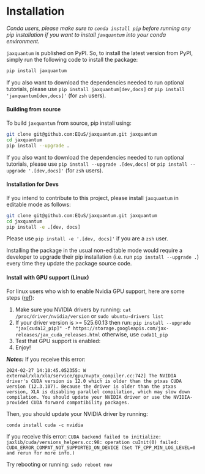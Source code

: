 # Installation

*Conda users, please make sure to `conda install pip` before running any pip installation if you want to install `jaxquantum` into your conda environment.*

`jaxquantum` is published on PyPI. So, to install the latest version from PyPI, simply run the following code to install the package:

```bash
pip install jaxquantum
```
If you also want to download the dependencies needed to run optional tutorials, please use `pip install jaxquantum[dev,docs]` or `pip install 'jaxquantum[dev,docs]'` (for `zsh` users).

#### Building from source

To build `jaxquantum` from source, pip install using:

```bash
git clone git@github.com:EQuS/jaxquantum.git jaxquantum
cd jaxquantum
pip install --upgrade .
```

If you also want to download the dependencies needed to run optional tutorials, please use `pip install --upgrade .[dev,docs]` or `pip install --upgrade '.[dev,docs]'` (for `zsh` users).

#### Installation for Devs

If you intend to contribute to this project, please install `jaxquantum` in editable mode as follows:
```bash
git clone git@github.com:EQuS/jaxquantum.git jaxquantum
cd jaxquantum
pip install -e .[dev, docs]
```

Please use `pip install -e '.[dev, docs]'` if you are a `zsh` user.

Installing the package in the usual non-editable mode would require a developer to upgrade their pip installation (i.e. run `pip install --upgrade .`) every time they update the package source code.

#### Install with GPU support (Linux)

For linux users who wish to enable Nvidia GPU support, here are some steps ([ref](https://jax.readthedocs.io/en/latest/installation.html#nvidia-gpu)):

1. Make sure you NVIDIA drivers by running:
   `cat /proc/driver/nvidia/version` or `sudo ubuntu-drivers list`
2. If your driver version is >= 525.60.13 then run:
   `pip install --upgrade "jax[cuda12_pip]" -f https://storage.googleapis.com/jax-releases/jax_cuda_releases.html` otherwise, use `cuda11_pip`
3. Test that GPU support is enabled:
4. Enjoy!

***Notes:***
If you receive this error:
```
2024-02-27 14:10:45.052355: W external/xla/xla/service/gpu/nvptx_compiler.cc:742] The NVIDIA driver's CUDA version is 12.0 which is older than the ptxas CUDA version (12.3.107). Because the driver is older than the ptxas version, XLA is disabling parallel compilation, which may slow down compilation. You should update your NVIDIA driver or use the NVIDIA-provided CUDA forward compatibility packages.
```

Then, you should update your NVIDIA driver by running:
```
conda install cuda -c nvidia
```

If you receive this error:
`CUDA backend failed to initialize: jaxlib/cuda/versions_helpers.cc:98: operation cuInit(0) failed: CUDA_ERROR_COMPAT_NOT_SUPPORTED_ON_DEVICE (Set TF_CPP_MIN_LOG_LEVEL=0 and rerun for more info.)`

Try rebooting or running:
`sudo reboot now`
